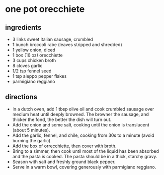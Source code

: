 # one pot orecchiete

## ingredients

- 3 links sweet italian sausage, crumbled
- 1 bunch broccoli rabe (leaves stripped and shredded)
- 1 yellow onion, diced
- 1 box (16 oz) orecchiette
- 3 cups chicken broth
- 8 cloves garlic
- 1/2 tsp fennel seed
- 1 tsp aleppo pepper flakes
- parmigiano reggiano

## directions
- In a dutch oven, add 1 tbsp olive oil and cook crumbled sausage over medium
  heat until deeply browned. The browner the sausage, and thicker the fond, the
  better the dish will turn out.
- Add the onion and some salt, cooking until the onion is translucent (about 5
  minutes).
- Add the garlic, fennel, and chile, cooking from 30s to a minute (avoid burning
  the garlic).
- Add the box of orrecchiette, then cover with broth.
- Bring to a simmer, then cook until most of the liquid has been absorbed and the
  pasta is cooked. The pasta should be in a thick, starchy gravy.
- Season with salt and freshly ground black pepper.
- Serve in a warm bowl, covering generously with parmigiano reggiano.
